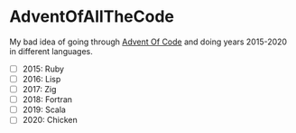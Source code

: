 # AdventOfAllTheCode
My bad idea of going through [Advent Of Code](adventofcode.com) and doing years 2015-2020 in different languages.

- [ ] 2015: Ruby
- [ ] 2016: Lisp
- [ ] 2017: Zig
- [ ] 2018: Fortran
- [ ] 2019: Scala
- [ ] 2020: Chicken
